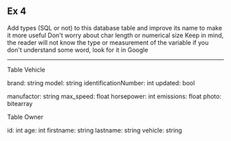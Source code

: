 ## Ex 4

Add types (SQL or not) to this database table and improve its name to make it more useful
Don't worry about char length or numerical size
Keep in mind, the reader will not know the type or measurement of the variable
if you don't understand some word, look for it in Google

---

Table Vehicle

  brand: string
  model: string
  identificationNumber: int
  updated: bool

  manufactor: string
  max_speed: float
  horsepower: int
  emissions: float
  photo: bitearray

Table Owner

  id: int
  age: int
  firstname: string
  lastname: string
  vehicle: string